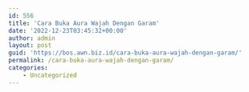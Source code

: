 ```yaml
---
id: 556
title: 'Cara Buka Aura Wajah Dengan Garam'
date: '2022-12-23T03:45:32+00:00'
author: admin
layout: post
guid: 'https://bos.awn.biz.id/cara-buka-aura-wajah-dengan-garam/'
permalink: /cara-buka-aura-wajah-dengan-garam/
categories:
    - Uncategorized
---
```


